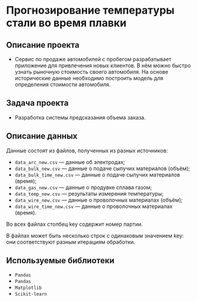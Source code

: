 # Прогнозирование температуры стали во время плавки

## Описание проекта

- Сервис по продаже автомобилей с пробегом  разрабатывает приложение для привлечения новых клиентов. В нём можно быстро узнать рыночную стоимость своего автомобиля. На основе исторические данные необходимо построить модель для определения стоимости автомобиля.

## Задача проекта

- Разработка системы предсказания объема заказа.

## Описание данных

Данные состоят из файлов, полученных из разных источников:
- `data_arc_new.csv` — данные об электродах;
- `data_bulk_new.csv` — данные о подаче сыпучих материалов (объём);
- `data_bulk_time_new.csv` — данные о подаче сыпучих материалов (время);
- `data_gas_new.csv` — данные о продувке сплава газом;
- `data_temp_new.csv` — результаты измерения температуры;
- `data_wire_new.csv` — данные о проволочных материалах (объём);
- `data_wire_time_new.csv` — данные о проволочных материалах (время).

Во всех файлах столбец key содержит номер партии. 

В файлах может быть несколько строк с одинаковым значением key: они соответствуют разным итерациям обработки.

## Используемые библиотеки
- `Pandas`
- `Pandas`
- `Matplotlib`
- `Scikit-learn`
